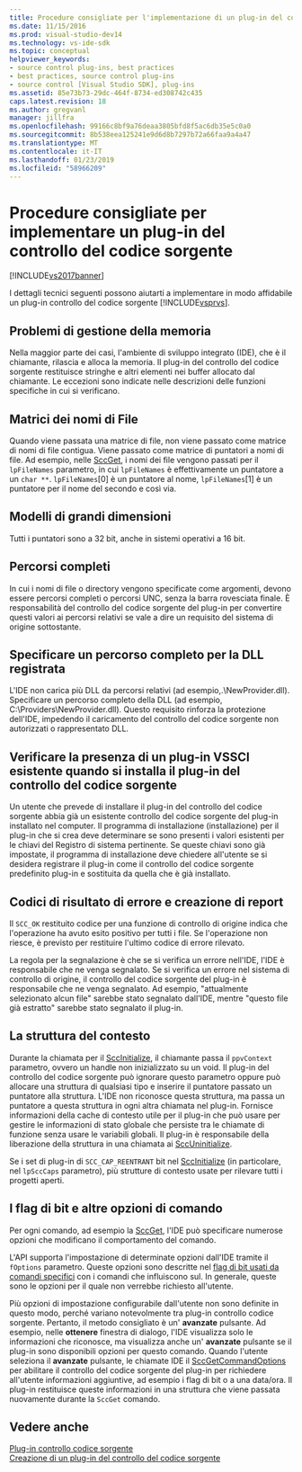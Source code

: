 ```yaml
---
title: Procedure consigliate per l'implementazione di un plug-in del controllo del codice sorgente | Microsoft Docs
ms.date: 11/15/2016
ms.prod: visual-studio-dev14
ms.technology: vs-ide-sdk
ms.topic: conceptual
helpviewer_keywords:
- source control plug-ins, best practices
- best practices, source control plug-ins
- source control [Visual Studio SDK], plug-ins
ms.assetid: 85e73b73-29dc-464f-8734-ed308742c435
caps.latest.revision: 18
ms.author: gregvanl
manager: jillfra
ms.openlocfilehash: 99166c8bf9a76deaa3805bfd8f5ac6db35e5c0a0
ms.sourcegitcommit: 8b538eea125241e9d6d8b7297b72a66faa9a4a47
ms.translationtype: MT
ms.contentlocale: it-IT
ms.lasthandoff: 01/23/2019
ms.locfileid: "58966209"
---
```

# <a name="best-practices-for-implementing-a-source-control-plug-in"></a>Procedure consigliate per implementare un plug-in del controllo del codice sorgente
[!INCLUDE[vs2017banner](../includes/vs2017banner.md)]

I dettagli tecnici seguenti possono aiutarti a implementare in modo affidabile un plug-in controllo del codice sorgente [!INCLUDE[vsprvs](../includes/vsprvs-md.md)].  
  
## <a name="memory-management-issues"></a>Problemi di gestione della memoria  
 Nella maggior parte dei casi, l'ambiente di sviluppo integrato (IDE), che è il chiamante, rilascia e alloca la memoria. Il plug-in del controllo del codice sorgente restituisce stringhe e altri elementi nei buffer allocato dal chiamante. Le eccezioni sono indicate nelle descrizioni delle funzioni specifiche in cui si verificano.  
  
## <a name="arrays-of-file-names"></a>Matrici dei nomi di File  
 Quando viene passata una matrice di file, non viene passato come matrice di nomi di file contigua. Viene passato come matrice di puntatori a nomi di file. Ad esempio, nelle [SccGet](../extensibility/sccget-function.md), i nomi dei file vengono passati per il `lpFileNames` parametro, in cui `lpFileNames` è effettivamente un puntatore a un `char **`. `lpFileNames`[0] è un puntatore al nome, `lpFileNames`[1] è un puntatore per il nome del secondo e così via.  
  
## <a name="large-model"></a>Modelli di grandi dimensioni  
 Tutti i puntatori sono a 32 bit, anche in sistemi operativi a 16 bit.  
  
## <a name="fully-qualified-paths"></a>Percorsi completi  
 In cui i nomi di file o directory vengono specificate come argomenti, devono essere percorsi completi o percorsi UNC, senza la barra rovesciata finale. È responsabilità del controllo del codice sorgente del plug-in per convertire questi valori ai percorsi relativi se vale a dire un requisito del sistema di origine sottostante.  
  
## <a name="specify-a-fully-qualified-path-for-the-registered-dll"></a>Specificare un percorso completo per la DLL registrata  
 L'IDE non carica più DLL da percorsi relativi (ad esempio,.\NewProvider.dll). Specificare un percorso completo della DLL (ad esempio, C:\Providers\NewProvider.dll). Questo requisito rinforza la protezione dell'IDE, impedendo il caricamento del controllo del codice sorgente non autorizzati o rappresentato DLL.  
  
## <a name="check-for-an-existing-vssci-plug-in-when-you-install-your-source-control-plug-in"></a>Verificare la presenza di un plug-in VSSCI esistente quando si installa il plug-in del controllo del codice sorgente  
 Un utente che prevede di installare il plug-in del controllo del codice sorgente abbia già un esistente controllo del codice sorgente del plug-in installato nel computer. Il programma di installazione (installazione) per il plug-in che si crea deve determinare se sono presenti i valori esistenti per le chiavi del Registro di sistema pertinente. Se queste chiavi sono già impostate, il programma di installazione deve chiedere all'utente se si desidera registrare il plug-in come il controllo del codice sorgente predefinito plug-in e sostituita da quella che è già installato.  
  
## <a name="error-result-codes-and-reporting"></a>Codici di risultato di errore e creazione di report  
 Il `SCC_OK` restituito codice per una funzione di controllo di origine indica che l'operazione ha avuto esito positivo per tutti i file. Se l'operazione non riesce, è previsto per restituire l'ultimo codice di errore rilevato.  
  
 La regola per la segnalazione è che se si verifica un errore nell'IDE, l'IDE è responsabile che ne venga segnalato. Se si verifica un errore nel sistema di controllo di origine, il controllo del codice sorgente del plug-in è responsabile che ne venga segnalato. Ad esempio, "attualmente selezionato alcun file" sarebbe stato segnalato dall'IDE, mentre "questo file già estratto" sarebbe stato segnalato il plug-in.  
  
## <a name="the-context-structure"></a>La struttura del contesto  
 Durante la chiamata per il [SccInitialize](../extensibility/sccinitialize-function.md), il chiamante passa il `ppvContext` parametro, ovvero un handle non inizializzato su un void. Il plug-in del controllo del codice sorgente può ignorare questo parametro oppure può allocare una struttura di qualsiasi tipo e inserire il puntatore passato un puntatore alla struttura. L'IDE non riconosce questa struttura, ma passa un puntatore a questa struttura in ogni altra chiamata nel plug-in. Fornisce informazioni della cache di contesto utile per il plug-in che può usare per gestire le informazioni di stato globale che persiste tra le chiamate di funzione senza usare le variabili globali. Il plug-in è responsabile della liberazione della struttura in una chiamata ai [SccUninitialize](../extensibility/sccuninitialize-function.md).  
  
 Se i set di plug-in di `SCC_CAP_REENTRANT` bit nel [SccInitialize](../extensibility/sccinitialize-function.md) (in particolare, nel `lpSccCaps` parametro), più strutture di contesto usate per rilevare tutti i progetti aperti.  
  
## <a name="bitflags-and-other-command-options"></a>I flag di bit e altre opzioni di comando  
 Per ogni comando, ad esempio la [SccGet](../extensibility/sccget-function.md), l'IDE può specificare numerose opzioni che modificano il comportamento del comando.  
  
 L'API supporta l'impostazione di determinate opzioni dall'IDE tramite il `fOptions` parametro. Queste opzioni sono descritte nel [flag di bit usati da comandi specifici](../extensibility/bitflags-used-by-specific-commands.md) con i comandi che influiscono sul. In generale, queste sono le opzioni per il quale non verrebbe richiesto all'utente.  
  
 Più opzioni di impostazione configurabile dall'utente non sono definite in questo modo, perché variano notevolmente tra plug-in controllo codice sorgente. Pertanto, il metodo consigliato è un' **avanzate** pulsante. Ad esempio, nelle **ottenere** finestra di dialogo, l'IDE visualizza solo le informazioni che riconosce, ma visualizza anche un' **avanzate** pulsante se il plug-in sono disponibili opzioni per questo comando. Quando l'utente seleziona il **avanzate** pulsante, le chiamate IDE il [SccGetCommandOptions](../extensibility/sccgetcommandoptions-function.md) per abilitare il controllo del codice sorgente del plug-in per richiedere all'utente informazioni aggiuntive, ad esempio i flag di bit o a una data/ora. Il plug-in restituisce queste informazioni in una struttura che viene passata nuovamente durante la `SccGet` comando.  
  
## <a name="see-also"></a>Vedere anche  
 [Plug-in controllo codice sorgente](../extensibility/source-control-plug-ins.md)   
 [Creazione di un plug-in del controllo del codice sorgente](../extensibility/internals/creating-a-source-control-plug-in.md)
